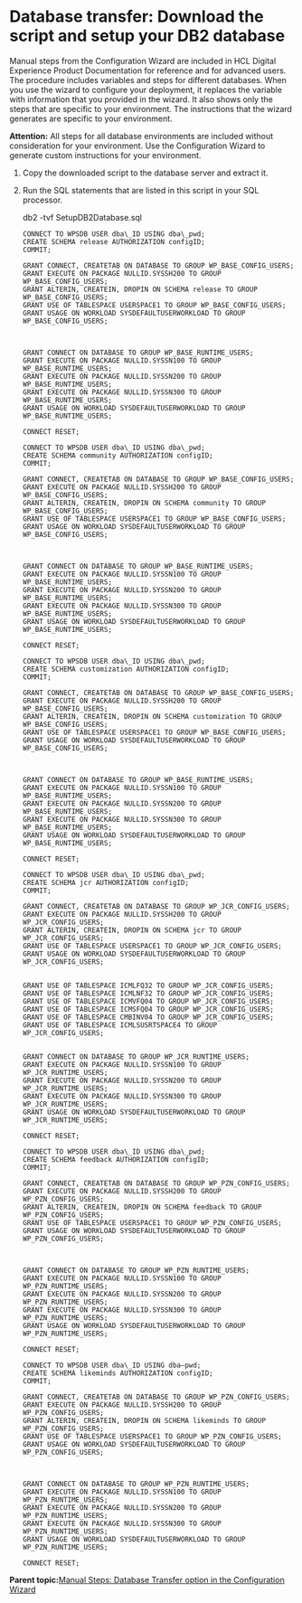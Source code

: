 # Database transfer: Download the script and setup your DB2 database

Manual steps from the Configuration Wizard are included in HCL Digital Experience Product Documentation for reference and for advanced users. The procedure includes variables and steps for different databases. When you use the wizard to configure your deployment, it replaces the variable with information that you provided in the wizard. It also shows only the steps that are specific to your environment. The instructions that the wizard generates are specific to your environment.

**Attention:** All steps for all database environments are included without consideration for your environment. Use the Configuration Wizard to generate custom instructions for your environment.

1.  Copy the downloaded script to the database server and extract it.

2.  Run the SQL statements that are listed in this script in your SQL processor.

    db2 -tvf SetupDB2Database.sql

    ```
    CONNECT TO WPSDB USER dba\_ID USING dba\_pwd;
    CREATE SCHEMA release AUTHORIZATION configID;
    COMMIT;
    
    GRANT CONNECT, CREATETAB ON DATABASE TO GROUP WP_BASE_CONFIG_USERS;
    GRANT EXECUTE ON PACKAGE NULLID.SYSSH200 TO GROUP WP_BASE_CONFIG_USERS;
    GRANT ALTERIN, CREATEIN, DROPIN ON SCHEMA release TO GROUP WP_BASE_CONFIG_USERS;
    GRANT USE OF TABLESPACE USERSPACE1 TO GROUP WP_BASE_CONFIG_USERS;
    GRANT USAGE ON WORKLOAD SYSDEFAULTUSERWORKLOAD TO GROUP WP_BASE_CONFIG_USERS;
    
    
    
    GRANT CONNECT ON DATABASE TO GROUP WP_BASE_RUNTIME_USERS;
    GRANT EXECUTE ON PACKAGE NULLID.SYSSN100 TO GROUP WP_BASE_RUNTIME_USERS;
    GRANT EXECUTE ON PACKAGE NULLID.SYSSN200 TO GROUP WP_BASE_RUNTIME_USERS;
    GRANT EXECUTE ON PACKAGE NULLID.SYSSN300 TO GROUP WP_BASE_RUNTIME_USERS;
    GRANT USAGE ON WORKLOAD SYSDEFAULTUSERWORKLOAD TO GROUP WP_BASE_RUNTIME_USERS;
    
    CONNECT RESET;
    
    CONNECT TO WPSDB USER dba\_ID USING dba\_pwd;
    CREATE SCHEMA community AUTHORIZATION configID;
    COMMIT;
    
    GRANT CONNECT, CREATETAB ON DATABASE TO GROUP WP_BASE_CONFIG_USERS;
    GRANT EXECUTE ON PACKAGE NULLID.SYSSH200 TO GROUP WP_BASE_CONFIG_USERS;
    GRANT ALTERIN, CREATEIN, DROPIN ON SCHEMA community TO GROUP WP_BASE_CONFIG_USERS;
    GRANT USE OF TABLESPACE USERSPACE1 TO GROUP WP_BASE_CONFIG_USERS;
    GRANT USAGE ON WORKLOAD SYSDEFAULTUSERWORKLOAD TO GROUP WP_BASE_CONFIG_USERS;
    
    
    
    GRANT CONNECT ON DATABASE TO GROUP WP_BASE_RUNTIME_USERS;
    GRANT EXECUTE ON PACKAGE NULLID.SYSSN100 TO GROUP WP_BASE_RUNTIME_USERS;
    GRANT EXECUTE ON PACKAGE NULLID.SYSSN200 TO GROUP WP_BASE_RUNTIME_USERS;
    GRANT EXECUTE ON PACKAGE NULLID.SYSSN300 TO GROUP WP_BASE_RUNTIME_USERS;
    GRANT USAGE ON WORKLOAD SYSDEFAULTUSERWORKLOAD TO GROUP WP_BASE_RUNTIME_USERS;
    
    CONNECT RESET;
    
    CONNECT TO WPSDB USER dba\_ID USING dba\_pwd;
    CREATE SCHEMA customization AUTHORIZATION configID;
    COMMIT;
    
    GRANT CONNECT, CREATETAB ON DATABASE TO GROUP WP_BASE_CONFIG_USERS;
    GRANT EXECUTE ON PACKAGE NULLID.SYSSH200 TO GROUP WP_BASE_CONFIG_USERS;
    GRANT ALTERIN, CREATEIN, DROPIN ON SCHEMA customization TO GROUP WP_BASE_CONFIG_USERS;
    GRANT USE OF TABLESPACE USERSPACE1 TO GROUP WP_BASE_CONFIG_USERS;
    GRANT USAGE ON WORKLOAD SYSDEFAULTUSERWORKLOAD TO GROUP WP_BASE_CONFIG_USERS;
    
    
    
    GRANT CONNECT ON DATABASE TO GROUP WP_BASE_RUNTIME_USERS;
    GRANT EXECUTE ON PACKAGE NULLID.SYSSN100 TO GROUP WP_BASE_RUNTIME_USERS;
    GRANT EXECUTE ON PACKAGE NULLID.SYSSN200 TO GROUP WP_BASE_RUNTIME_USERS;
    GRANT EXECUTE ON PACKAGE NULLID.SYSSN300 TO GROUP WP_BASE_RUNTIME_USERS;
    GRANT USAGE ON WORKLOAD SYSDEFAULTUSERWORKLOAD TO GROUP WP_BASE_RUNTIME_USERS;
    
    CONNECT RESET;
    
    CONNECT TO WPSDB USER dba\_ID USING dba\_pwd;
    CREATE SCHEMA jcr AUTHORIZATION configID;
    COMMIT;
    
    GRANT CONNECT, CREATETAB ON DATABASE TO GROUP WP_JCR_CONFIG_USERS;
    GRANT EXECUTE ON PACKAGE NULLID.SYSSH200 TO GROUP WP_JCR_CONFIG_USERS;
    GRANT ALTERIN, CREATEIN, DROPIN ON SCHEMA jcr TO GROUP WP_JCR_CONFIG_USERS;
    GRANT USE OF TABLESPACE USERSPACE1 TO GROUP WP_JCR_CONFIG_USERS;
    GRANT USAGE ON WORKLOAD SYSDEFAULTUSERWORKLOAD TO GROUP WP_JCR_CONFIG_USERS;
    
    
    GRANT USE OF TABLESPACE ICMLFQ32 TO GROUP WP_JCR_CONFIG_USERS;
    GRANT USE OF TABLESPACE ICMLNF32 TO GROUP WP_JCR_CONFIG_USERS;
    GRANT USE OF TABLESPACE ICMVFQ04 TO GROUP WP_JCR_CONFIG_USERS;
    GRANT USE OF TABLESPACE ICMSFQ04 TO GROUP WP_JCR_CONFIG_USERS;
    GRANT USE OF TABLESPACE CMBINV04 TO GROUP WP_JCR_CONFIG_USERS;
    GRANT USE OF TABLESPACE ICMLSUSRTSPACE4 TO GROUP WP_JCR_CONFIG_USERS;
    
    
    GRANT CONNECT ON DATABASE TO GROUP WP_JCR_RUNTIME_USERS;
    GRANT EXECUTE ON PACKAGE NULLID.SYSSN100 TO GROUP WP_JCR_RUNTIME_USERS;
    GRANT EXECUTE ON PACKAGE NULLID.SYSSN200 TO GROUP WP_JCR_RUNTIME_USERS;
    GRANT EXECUTE ON PACKAGE NULLID.SYSSN300 TO GROUP WP_JCR_RUNTIME_USERS;
    GRANT USAGE ON WORKLOAD SYSDEFAULTUSERWORKLOAD TO GROUP WP_JCR_RUNTIME_USERS;
    
    CONNECT RESET;
    
    CONNECT TO WPSDB USER dba\_ID USING dba\_pwd;
    CREATE SCHEMA feedback AUTHORIZATION configID;
    COMMIT;
    
    GRANT CONNECT, CREATETAB ON DATABASE TO GROUP WP_PZN_CONFIG_USERS;
    GRANT EXECUTE ON PACKAGE NULLID.SYSSH200 TO GROUP WP_PZN_CONFIG_USERS;
    GRANT ALTERIN, CREATEIN, DROPIN ON SCHEMA feedback TO GROUP WP_PZN_CONFIG_USERS;
    GRANT USE OF TABLESPACE USERSPACE1 TO GROUP WP_PZN_CONFIG_USERS;
    GRANT USAGE ON WORKLOAD SYSDEFAULTUSERWORKLOAD TO GROUP WP_PZN_CONFIG_USERS;
    
    
    
    GRANT CONNECT ON DATABASE TO GROUP WP_PZN_RUNTIME_USERS;
    GRANT EXECUTE ON PACKAGE NULLID.SYSSN100 TO GROUP WP_PZN_RUNTIME_USERS;
    GRANT EXECUTE ON PACKAGE NULLID.SYSSN200 TO GROUP WP_PZN_RUNTIME_USERS;
    GRANT EXECUTE ON PACKAGE NULLID.SYSSN300 TO GROUP WP_PZN_RUNTIME_USERS;
    GRANT USAGE ON WORKLOAD SYSDEFAULTUSERWORKLOAD TO GROUP WP_PZN_RUNTIME_USERS;
    
    CONNECT RESET;
    
    CONNECT TO WPSDB USER dba\_ID USING dba–pwd;
    CREATE SCHEMA likeminds AUTHORIZATION configID;
    COMMIT;
    
    GRANT CONNECT, CREATETAB ON DATABASE TO GROUP WP_PZN_CONFIG_USERS;
    GRANT EXECUTE ON PACKAGE NULLID.SYSSH200 TO GROUP WP_PZN_CONFIG_USERS;
    GRANT ALTERIN, CREATEIN, DROPIN ON SCHEMA likeminds TO GROUP WP_PZN_CONFIG_USERS;
    GRANT USE OF TABLESPACE USERSPACE1 TO GROUP WP_PZN_CONFIG_USERS;
    GRANT USAGE ON WORKLOAD SYSDEFAULTUSERWORKLOAD TO GROUP WP_PZN_CONFIG_USERS;
    
    
    
    GRANT CONNECT ON DATABASE TO GROUP WP_PZN_RUNTIME_USERS;
    GRANT EXECUTE ON PACKAGE NULLID.SYSSN100 TO GROUP WP_PZN_RUNTIME_USERS;
    GRANT EXECUTE ON PACKAGE NULLID.SYSSN200 TO GROUP WP_PZN_RUNTIME_USERS;
    GRANT EXECUTE ON PACKAGE NULLID.SYSSN300 TO GROUP WP_PZN_RUNTIME_USERS;
    GRANT USAGE ON WORKLOAD SYSDEFAULTUSERWORKLOAD TO GROUP WP_PZN_RUNTIME_USERS;
    
    CONNECT RESET;
    ```


**Parent topic:**[Manual Steps: Database Transfer option in the Configuration Wizard](../eua-workflows/kc-db-parent.md)

